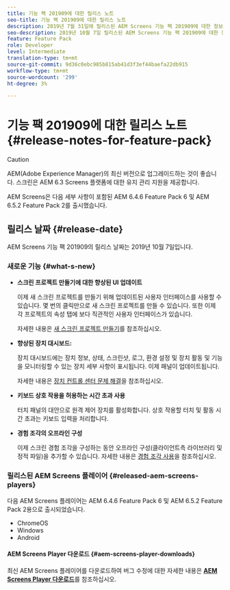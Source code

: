 ```yaml
---
title: 기능 팩 201909에 대한 릴리스 노트
seo-title: 기능 팩 201909에 대한 릴리스 노트
description: 2019년 7월 31일에 릴리스된 AEM Screens 기능 팩 201909에 대한 정보를 보려면 이 페이지를 따르십시오.
seo-description: 2019년 10월 7일 릴리스된 AEM Screens 기능 팩 201909에 대한 정보를 보려면 이 페이지를 따르십시오.
feature: Feature Pack
role: Developer
level: Intermediate
translation-type: tm+mt
source-git-commit: 9d36c0ebc985b815ab41d3f3ef44baefa22db915
workflow-type: tm+mt
source-wordcount: '299'
ht-degree: 3%

---
```



# 기능 팩 201909에 대한 릴리스 노트{#release-notes-for-feature-pack}

>[!CAUTION]
>
>AEM(Adobe Experience Manager)의 최신 버전으로 업그레이드하는 것이 좋습니다. 스크린은 AEM 6.3 Screens 플랫폼에 대한 유지 관리 지원을 제공합니다.

AEM Screens은 다음 세부 사항이 포함된 AEM 6.4.6 Feature Pack 6 및 AEM 6.5.2 Feature Pack 2를 출시했습니다.

## 릴리스 날짜 {#release-date}

AEM Screens 기능 팩 201909의 릴리스 날짜는 2019년 10월 7일입니다.

### 새로운 기능 {#what-s-new}

* **스크린 프로젝트 만들기에 대한 향상된 UI 업데이트**

   이제 새 스크린 프로젝트를 만들기 위해 업데이트된 사용자 인터페이스를 사용할 수 있습니다. 몇 번의 클릭만으로 새 스크린 프로젝트를 만들 수 있습니다. 또한 이제 각 프로젝트의 속성 탭에 보다 직관적인 사용자 인터페이스가 있습니다.

   자세한 내용은 [새 스크린 프로젝트 만들기](creating-a-screens-project.md)를 참조하십시오.

* **향상된 장치 대시보드:**

   장치 대시보드에는 장치 정보, 상태, 스크린샷, 로그, 환경 설정 및 장치 활동 및 기능을 모니터링할 수 있는 장치 세부 사항이 표시됩니다. 이제 패널이 업데이트됩니다.

   자세한 내용은 [장치 컨트롤 센터 문제 해결](monitoring-screens.md)을 참조하십시오.

* **키보드 상호 작용을 허용하는 시간 초과 사용**

   터치 패널의 대안으로 원격 제어 장치를 활성화합니다. 상호 작용할 터치 및 활동 시간 초과는 키보드 입력을 처리합니다.

* **경험 조각의 오프라인 구성**

   이제 스크린 경험 조각을 구성하는 동안 오프라인 구성(클라이언트측 라이브러리 및 정적 파일)을 추가할 수 있습니다.
자세한 내용은 [경험 조각 사용](experience-fragments-in-screens.md)을 참조하십시오.

### 릴리스된 AEM Screens 플레이어 {#released-aem-screens-players}

다음 AEM Screens 플레이어는 AEM 6.4.6 Feature Pack 6 및 AEM 6.5.2 Feature Pack 2용으로 출시되었습니다.

* ChromeOS
* Windows
* Android

#### AEM Screens Player 다운로드 {#aem-screens-player-downloads}

최신 AEM Screens 플레이어를 다운로드하여 버그 수정에 대한 자세한 내용은 [**AEM Screens Player 다운로드**](https://download.macromedia.com/screens/)를 참조하십시오.
